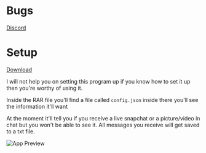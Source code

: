 # Bugs
[Discord](https://discord.gg/VTeJ5hhF66)

# Setup
[Download](https://github.com/killed/Snapchat-Monitor/releases/tag/v1)

I will not help you on setting this program up if you know how to set it up then you're worthy of using it.

Inside the RAR file you'll find a file called `config.json` inside there you'll see the information it'll want

At the moment it'll tell you if you receive a live snapchat or a picture/video in chat but you won't be able to see it.
All messages you receive will get saved to a txt file.

![App Preview](https://i.imgur.com/IVMuDRG.png)
